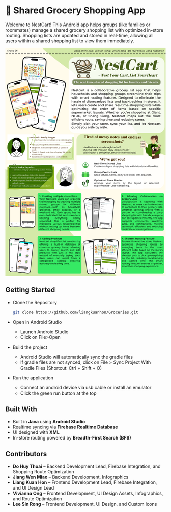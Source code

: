 # **🛒 Shared Grocery Shopping App**


Welcome to NestCart! This Android app helps groups (like families or roommates)
manage a shared grocery shopping list with optimized in-store routing. Shopping lists 
are updated and stored in real-time, allowing all users within a shared shopping list to 
view them immediately.  

![img.png](images/ISP%20Poster.png)

## Getting Started

* Clone the Repository
   ```bash
   git clone https://github.com/liangkuanhon/Groceries.git
  
* Open in Android Studio
  * Launch Android Studio
  * Click on File>Open

* Build the project
  * Android Studio will automatically sync the gradle files
  * If gradle files are not synced, click on File > Sync Project With Gradle Files (Shortcut: Ctrl + Shift + O)


* Run the application
  * Connect an android device via usb cable or install an emulator
  * Click the green run button at the top

## Built With

* Built in **Java** using **Android Studio**
* Realtime syncing via **Firebase Realtime Database**
* UI designed with **XML**
* In-store routing powered by **Breadth-First Search (BFS)**

## Contributors

* **Do Huy Thoai** – Backend Development Lead, Firebase Integration, and Shopping Route Optimization
* **Jiang Wen Miao** – Backend Development, Infographics
* **Liang Kuan Hon** – Frontend Development Lead, Firebase Integration, and UI Design Lead
* **Vivianna Ong** – Frontend Development, UI Design Assets, Infographics, and Route Optimization
* **Lee Sin Rong** – Frontend Development, UI Design, and Custom Icons


